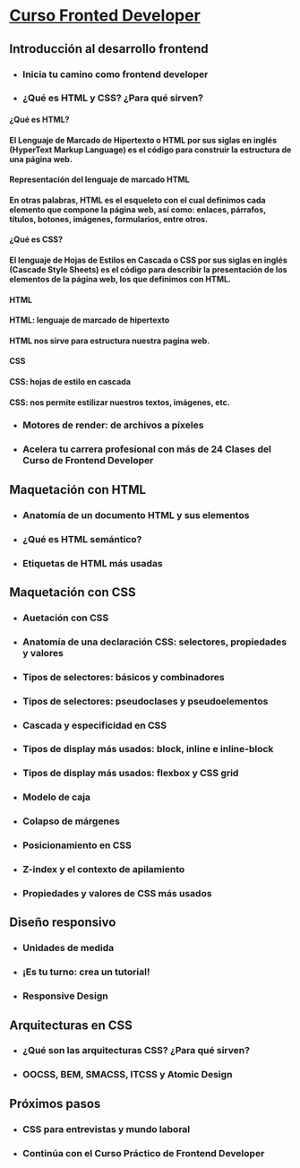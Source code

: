 # [Curso Fronted Developer ](https://platzi.com/cursos/frontend-developer/)

## Introducción al desarrollo frontend

- ### Inicia tu camino como frontend developer 

- ### ¿Qué es HTML y CSS? ¿Para qué sirven?

#### ¿Qué es HTML?
#### El Lenguaje de Marcado de Hipertexto o HTML por sus siglas en inglés (HyperText Markup Language) es el código para construir la estructura de una página web.

#### Representación del lenguaje de marcado HTML
#### En otras palabras, HTML es el esqueleto con el cual definimos cada elemento que compone la página web, así como: enlaces, párrafos, títulos, botones, imágenes, formularios, entre otros.

#### ¿Qué es CSS?
#### El lenguaje de Hojas de Estilos en Cascada o CSS por sus siglas en inglés (Cascade Style Sheets) es el código para describir la presentación de los elementos de la página web, los que definimos con HTML.

#### HTML

#### HTML: lenguaje de marcado de hipertexto

#### HTML nos sirve para estructura nuestra pagina web.

#### CSS

#### CSS: hojas de estilo en cascada

#### CSS: nos permite estilizar nuestros textos, imágenes, etc.

- ### Motores de render: de archivos a píxeles

- ### Acelera tu carrera profesional con más de 24 Clases del Curso de Frontend Developer

## Maquetación con HTML

- ### Anatomía de un documento HTML y sus elementos

- ### ¿Qué es HTML semántico?

- ### Etiquetas de HTML más usadas

## Maquetación con CSS

- ### Auetación con CSS

- ### Anatomía de una declaración CSS: selectores, propiedades y valores

- ### Tipos de selectores: básicos y combinadores

- ### Tipos de selectores: pseudoclases y pseudoelementos

- ### Cascada y especificidad en CSS

- ### Tipos de display más usados: block, inline e inline-block

- ### Tipos de display más usados: flexbox y CSS grid

- ### Modelo de caja

- ### Colapso de márgenes

- ### Posicionamiento en CSS

- ### Z-index y el contexto de apilamiento

- ### Propiedades y valores de CSS más usados

## Diseño responsivo

- ### Unidades de medida

- ### ¡Es tu turno: crea un tutorial!

- ### Responsive Design

## Arquitecturas en CSS

- ### ¿Qué son las arquitecturas CSS? ¿Para qué sirven?

- ### OOCSS, BEM, SMACSS, ITCSS y Atomic Design

## Próximos pasos

- ### CSS para entrevistas y mundo laboral

- ### Continúa con el Curso Práctico de Frontend Developer